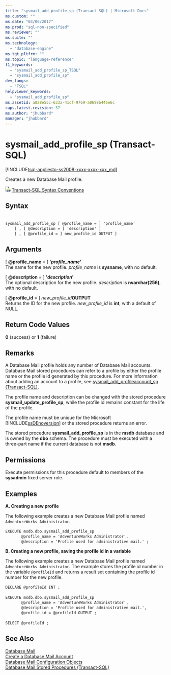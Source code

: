 ```yaml
---
title: "sysmail_add_profile_sp (Transact-SQL) | Microsoft Docs"
ms.custom: ""
ms.date: "03/06/2017"
ms.prod: "sql-non-specified"
ms.reviewer: ""
ms.suite: ""
ms.technology: 
  - "database-engine"
ms.tgt_pltfrm: ""
ms.topic: "language-reference"
f1_keywords: 
  - "sysmail_add_profile_sp_TSQL"
  - "sysmail_add_profile_sp"
dev_langs: 
  - "TSQL"
helpviewer_keywords: 
  - "sysmail_add_profile_sp"
ms.assetid: a828e55c-633a-41cf-9769-a0698b446e6c
caps.latest.revision: 37
ms.author: "jhubbard"
manager: "jhubbard"
---
```

# sysmail_add_profile_sp (Transact-SQL)
[!INCLUDE[tsql-appliesto-ss2008-xxxx-xxxx-xxx_md](../../database-engine/configure/windows/includes/tsql-appliesto-ss2008-xxxx-xxxx-xxx-md.md)]

  Creates a new Database Mail profile.  
  
 ![Topic link icon](../../database-engine/configure/windows/media/topic-link.gif "Topic link icon") [Transact-SQL Syntax Conventions](../Topic/Transact-SQL%20Syntax%20Conventions%20\(Transact-SQL\).md)  
  
## Syntax  
  
```  
  
sysmail_add_profile_sp [ @profile_name = ] 'profile_name'  
    [ , [ @description = ] 'description' ]  
    [ , [ @profile_id = ] new_profile_id OUTPUT ]  
```  
  
## Arguments  
 [ **@profile_name** = ] **'***profile_name***'**  
 The name for the new profile. *profile_name* is **sysname**, with no default.  
  
 [ **@description** = ] **'***description***'**  
 The optional description for the new profile. *description* is **nvarchar(256)**, with no default.  
  
 [ **@profile_id** = ] *new_profile_id***OUTPUT**  
 Returns the ID for the new profile. *new_profile_id* is **int**, with a default of NULL.  
  
## Return Code Values  
 **0** (success) or **1** (failure)  
  
## Remarks  
 A Database Mail profile holds any number of Database Mail accounts. Database Mail stored procedures can refer to a profile by either the profile name or the profile id generated by this procedure. For more information about adding an account to a profile, see [sysmail_add_profileaccount_sp &#40;Transact-SQL&#41;](../../relational-databases/system-stored-procedures/sysmail-add-profileaccount-sp-transact-sql.md).  
  
 The profile name and description can be changed with the stored procedure **sysmail_update_profile_sp**, while the profile id remains constant for the life of the profile.  
  
 The profile name must be unique for the Microsoft [!INCLUDE[ssDEnoversion](../../analysis-services/instances/install/windows/includes/ssdenoversion-md.md)] or the stored procedure returns an error.  
  
 The stored procedure **sysmail_add_profile_sp** is in the **msdb** database and is owned by the **dbo** schema. The procedure must be executed with a three-part name if the current database is not **msdb**.  
  
## Permissions  
 Execute permissions for this procedure default to members of the **sysadmin** fixed server role.  
  
## Examples  
 **A. Creating a new profile**  
  
 The following example creates a new Database Mail profile named `AdventureWorks Administrator`.  
  
```  
EXECUTE msdb.dbo.sysmail_add_profile_sp  
       @profile_name = 'AdventureWorks Administrator',  
       @description = 'Profile used for administrative mail.' ;  
```  
  
 **B. Creating a new profile, saving the profile id in a variable**  
  
 The following example creates a new Database Mail profile named `AdventureWorks Administrator`. The example stores the profile id number in the variable `@profileId` and returns a result set containing the profile id number for the new profile.  
  
```  
DECLARE @profileId INT ;  
  
EXECUTE msdb.dbo.sysmail_add_profile_sp  
       @profile_name = 'AdventureWorks Administrator',  
       @description = 'Profile used for administrative mail.',  
       @profile_id = @profileId OUTPUT ;  
  
SELECT @profileId ;  
```  
  
## See Also  
 [Database Mail](../../relational-databases/database-mail/database-mail.md)   
 [Create a Database Mail Account](../../relational-databases/database-mail/create-a-database-mail-account.md)   
 [Database Mail Configuration Objects](../../relational-databases/database-mail/database-mail-configuration-objects.md)   
 [Database Mail Stored Procedures &#40;Transact-SQL&#41;](../../relational-databases/system-stored-procedures/database-mail-stored-procedures-transact-sql.md)  
  
  